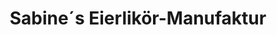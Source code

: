 ---
title: "Sabine´s Eierlikör-Manufaktur"
url: /puchberg-am-schneeberg/sabine-s-eierlikoer-manufaktur/
shop: Spirituosen
---